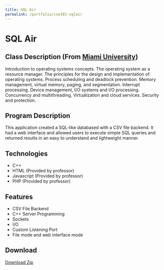 ```yaml
---
title: SQL Air
permalink: /portfolio/cse381-sqlair
---
```

# SQL Air

## Class Description (From [Miami University](https://www.miamioh.edu/cec/academics/departments/cse/academics/course-descriptions/cse-381/index.html))
Introduction to operating systems concepts. The operating system as a resource manager. The principles for the design and implementation of operating systems. Process scheduling and deadlock prevention. Memory management, virtual memory, paging, and segmentation. Interrupt processing. Device management, I/O systems and I/O processing. Concurrency and multithreading. Virtualization and cloud services. Security and protection.

## Program Description
This application created a SQL-like databased with a CSV file backend.  It had a web interface and allowed users to execute simple SQL queries and returned results in an easy to understand and lightweight manner.

## Technologies
* C++
* HTML (Provided by professor)
* Javascript (Provided by professor)
* PHP (Provided by professor)

## Features
* CSV File Backend
* C++ Server Programming
* Sockets
* I/O
* Custom Listening Port
* File mode and web interface mode

## Download
[Download Zip](/assets/portfolio/cse_381_sqlair.zip)
